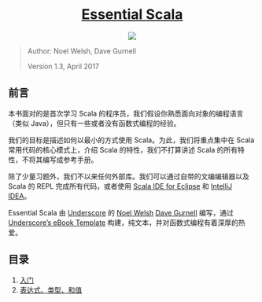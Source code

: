 <div align="center">

# [Essential Scala](https://books.underscore.io/essential-scala/essential-scala.html)

![](https://underscore.io/images/books/essential-scala.png)

</div>

> Author: Noel Welsh, Dave Gurnell
>
> Version 1.3, April 2017

## 前言

本书面对的是首次学习 Scala 的程序员，我们假设你熟悉面向对象的编程语言（类似 Java），但只有一些或者没有函数式编程的经验。

我们的目标是描述如何以最小的方式使用 Scala。为此，我们将重点集中在 Scala 常用代码的核心模式上，介绍 Scala 的特性，我们不打算讲述 Scala 的所有特性，不将其编写成参考手册。

除了少量习题外，我们不以来任何外部库。我们可以通过自带的文编编辑器以及 Scala 的 REPL 完成所有代码，或者使用 [Scala IDE for Eclipse](http://scala-ide.org/) 和 [IntelliJ IDEA](http://www.jetbrains.com/idea/http://www.jetbrains.com/idea/)。

Essential Scala 由 [Underscore](http://underscore.io/) 的 [Noel Welsh](http://noelwelsh.com/) [Dave Gurnell](http://davegurnell.com/) 编写，通过 [Underscore’s eBook Template]() 构建，纯文本，并对函数式编程有着深厚的热爱。

## 目录

1. [入门](ch01.md)
1. [表达式、类型、和值](ch02.md)
